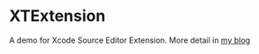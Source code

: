 # XTExtension
A demo for Xcode Source Editor Extension.
More detail in [my blog](http://wuwen1030.github.io/2016/06/23/WWDC2016%E4%B9%8B%E5%88%9D%E8%AF%86Xcode-Source-Editor-Extension/)
